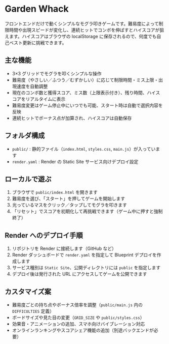 ﻿# Garden Whack

フロントエンドだけで動くシンプルなモグラ叩きゲームです。難易度によって制限時間や出現スピードが変化し、連続ヒットでコンボを伸ばすとハイスコアが狙えます。ハイスコアはブラウザの localStorage に保存されるので、何度でも自己ベスト更新に挑戦できます。

## 主な機能

- 3×3 グリッドでモグラを叩くシンプルな操作
- 難易度（やさしい／ふつう／むずかしい）に応じて制限時間・ミス上限・出現速度を自動調整
- 現在のコンボ数と獲得スコア、ミス数（上限表示付き）、残り時間、ハイスコアをリアルタイムに表示
- 難易度変更はゲーム停止中にいつでも可能、スタート時は自動で選択内容を反映
- 連続ヒットでボーナス点が加算され、ハイスコアは自動保存

## フォルダ構成

- `public/` : 静的ファイル（`index.html`, `styles.css`, `main.js`）が入っています
- `render.yaml` : Render の Static Site サービス向けデプロイ設定

## ローカルで遊ぶ

1. ブラウザで `public/index.html` を開きます
2. 難易度を選び、「スタート」を押してゲームを開始します
3. 光っているマスをクリック／タップしてモグラを叩きます
4. 「リセット」でスコアを初期化して再挑戦できます（ゲーム中に押すと強制終了）

## Render へのデプロイ手順

1. リポジトリを Render に接続します（GitHub など）
2. Render ダッシュボードで `render.yaml` を指定して Blueprint デプロイを作成します
3. サービス種別は `Static Site`、公開ディレクトリには `public` を指定します
4. デプロイ後は発行された URL にアクセスしてゲームを公開できます

## カスタマイズ案

- 難易度ごとの持ち点やボーナス倍率を調整（`public/main.js` 内の `DIFFICULTIES` 定義）
- ボードサイズや見た目の変更（`GRID_SIZE` や `public/styles.css`）
- 効果音・アニメーションの追加、スマホ向けバイブレーション対応
- オンラインランキングやスコアシェア機能の追加（別途バックエンドが必要）

